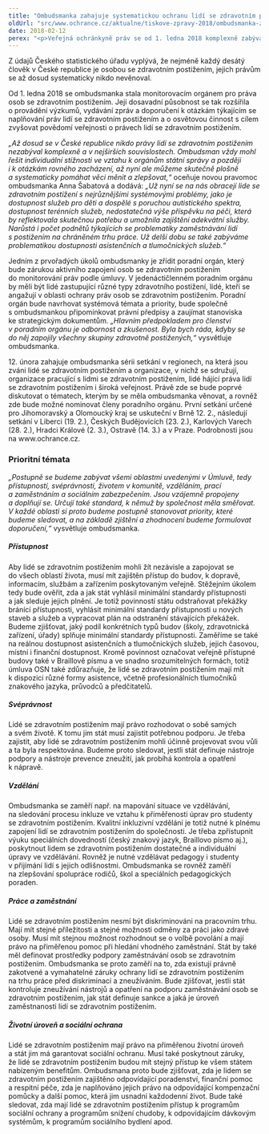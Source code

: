 ```yaml
---
title: "Ombudsmanka zahajuje systematickou ochranu lidí se zdravotním postižením"
oldUrl: "src/www.ochrance.cz/aktualne/tiskove-zpravy-2018/ombudsmanka-zahajuje-systematickou-ochranu-lidi-se-zdravotnim-postizenim"
date: 2018-02-12
perex: "<p>Veřejná ochránkyně práv se od 1. ledna 2018 komplexně zabývá naplňováním práv lidí se zdravotním postižením. Prioritními oblastmi monitorování budou vzdělání, práce, přístupnost, svéprávnost a sociální zabezpečení.</p>"
---
```


<!-- imported from the old website -->

<p>Z údajů Českého statistického úřadu vyplývá, že nejméně každý desátý člověk v České republice je osobou se zdravotním postižením, jejich právům se až dosud systematicky nikdo nevěnoval.</p> <p>Od 1. ledna 2018 se ombudsmanka stala monitorovacím orgánem pro práva osob se zdravotním postižením. Její dosavadní působnost se tak rozšířila o provádění výzkumů, vydávání zpráv a doporučení k otázkám týkajícím se naplňování práv lidí se zdravotním postižením a o osvětovou činnost s cílem zvyšovat povědomí veřejnosti o právech lidí se zdravotním postižením. </p> <p><i>„Až dosud se v České republice nikdo právy lidí se zdravotním postižením nezabýval komplexně a v nejširších souvislostech. Ombudsman vždy mohl řešit individuální stížnosti ve vztahu k orgánům státní správy a později i k otázkám rovného zacházení, až nyní ale můžeme skutečně plošně a systematicky pomáhat věci měnit a zlepšovat,“</i> oceňuje novou pravomoc ombudsmanka Anna Šabatová a dodává: <i>„Už nyní se na nás obracejí lide se zdravotním postižení s nejrůznějšími systémovými problémy, jako je dostupnost služeb pro děti a dospělé s poruchou autistického spektra, dostupnost terénních služeb, nedostatečná výše příspěvku na péči, která by reflektovala skutečnou potřebu a umožnila zajištění adekvátní služby. Narůstá i počet podnětů týkajících se problematiky zaměstnávání lidí s postižením na chráněném trhu práce. Už delší dobu se také zabýváme problematikou dostupnosti asistenčních a tlumočnických služeb.“</i></p> <p>Jedním z prvořadých úkolů ombudsmanky je zřídit poradní orgán, který bude zárukou aktivního zapojení osob se zdravotním postižením do monitorování práv podle úmluvy. V jedenáctičlenném poradním orgánu by měli být lidé zastupující různé typy zdravotního postižení, lidé, kteří se angažují v oblasti ochrany práv osob se zdravotním postižením. Poradní orgán bude navrhovat systémová témata a priority, bude společně s ombudsmankou připomínkovat právní předpisy a zaujímat stanoviska ke strategickým dokumentům. <i>„Hlavním předpokladem pro členství v poradním orgánu je odbornost a zkušenost. Byla bych ráda, kdyby se do něj zapojily všechny skupiny zdravotně postižených,“</i> vysvětluje ombudsmanka.</p> <p>12. února zahajuje ombudsmanka sérii setkání v regionech, na která jsou zváni lidé se zdravotním postižením a organizace, v nichž se sdružují, organizace pracující s lidmi se zdravotním postižením, lidé hájící práva lidí se zdravotním postižením i široká veřejnost. Právě zde se bude poprvé diskutovat o tématech, kterým by se měla ombudsmanka věnovat, a rovněž zde bude možné nominovat členy poradního orgánu. První setkání určené pro Jihomoravský a Olomoucký kraj se uskuteční v Brně 12. 2., následují setkání v Liberci (19. 2.), Českých Budějovicích (23. 2.), Karlových Varech (28. 2.), Hradci Králové (2. 3.), Ostravě (14. 3.) a v Praze. Podrobnosti jsou na www.ochrance.cz.</p> <h3>Prioritní témata</h3> <p><i>„Postupně se budeme zabývat všemi oblastmi uvedenými v Úmluvě, tedy přístupností, svéprávností, životem v komunitě, vzděláním, prací a zaměstnáním a sociálním zabezpečením. Jsou vzájemně propojeny a doplňují se. Určují také standard, k němuž by společnost měla směřovat. V každé oblasti si proto budeme postupně stanovovat priority, které budeme sledovat, a na základě zjištění a zhodnocení budeme formulovat doporučení,“</i> vysvětluje ombudsmanka.</p> <h5>Přístupnost</h5> <p>Aby lidé se zdravotním postižením mohli žít nezávisle a zapojovat se do všech oblastí života, musí mít zajištěn přístup do budov, k dopravě, informacím, službám a zařízením poskytovaným veřejně. Stěžejním úkolem tedy bude ověřit, zda a jak stát vyhlásil minimální standardy přístupnosti a jak sleduje jejich plnění. Je totiž povinností státu odstraňovat překážky bránící přístupnosti, vyhlásit minimální standardy přístupnosti u nových staveb a služeb a vypracovat plán na odstranění stávajících překážek. Budeme zjišťovat, jaký podíl konkrétních typů budov (školy, zdravotnická zařízení, úřady) splňuje minimální standardy přístupnosti. Zaměříme se také na reálnou dostupnost asistenčních a tlumočnických služeb, jejich časovou, místní i finanční dostupnost. Kromě povinnost označovat veřejně přístupné budovy také v Braillově písmu a ve snadno srozumitelných formách, totiž úmluva OSN také zdůrazňuje, že lidé se zdravotním postižením mají mít k dispozici různé formy asistence, včetně profesionálních tlumočníků znakového jazyka, průvodců a předčitatelů.</p> <h5>Svéprávnost</h5> <p>Lidé se zdravotním postižením mají právo rozhodovat o sobě samých a svém životě. K tomu jim stát musí zajistit potřebnou podporu. Je třeba zajistit, aby lidé se zdravotním postižením mohli účinně projevovat svou vůli a ta byla respektována. Budeme proto sledovat, jestli stát definuje nástroje podpory a nástroje prevence zneužití, jak probíhá kontrola a opatření k nápravě.</p> <h5>Vzdělání</h5> <p>Ombudsmanka se zaměří např. na mapování situace ve vzdělávání, na sledování procesu inkluze ve vztahu k přiměřenosti úprav pro studenty se zdravotním postižením. Kvalitní inkluzivní vzdělání je totiž nutné k plnému zapojení lidí se zdravotním postižením do společnosti. Je třeba zpřístupnit výuku speciálních dovedností (český znakový jazyk, Braillovo písmo aj.), poskytnout lidem se zdravotním postižením dostatečné a individuální úpravy ve vzdělávání. Rovněž je nutné vzdělávat pedagogy i studenty v přijímání lidí s jejich odlišnostmi. Ombudsmanka se rovněž zaměří na zlepšování spolupráce rodičů, škol a speciálních pedagogických poraden.</p> <h5>Práce a zaměstnání</h5> <p>Lidé se zdravotním postižením nesmí být diskriminováni na pracovním trhu. Mají mít stejné příležitosti a stejné možnosti odměny za práci jako zdravé osoby. Musí mít stejnou možnost rozhodnout se o volbě povolání a mají právo na přiměřenou pomoc při hledání vhodného zaměstnání. Stát by také měl definovat prostředky podpory zaměstnávání osob se zdravotním postižením. Ombudsmanka se proto zaměří na to, zda existují právně zakotvené a vymahatelné záruky ochrany lidí se zdravotním postižením na trhu práce před diskriminací a zneužíváním. Bude zjišťovat, jestli stát kontroluje zneužívání nástrojů a opatření na podporu zaměstnávání osob se zdravotním postižením, jak stát definuje sankce a jaká je úroveň zaměstnanosti lidí se zdravotním postižením.</p> <h5>Životní úroveň a sociální ochrana</h5> Lidé se zdravotním postižením mají právo na přiměřenou životní úroveň a stát jim má garantovat sociální ochranu. Musí také poskytnout záruky, že lidé se zdravotním postižením budou mít stejný přístup ke všem státem nabízeným benefitům. Ombudsmana proto bude zjišťovat, zda je lidem se zdravotním postižením zajištěno odpovídající poradenství, finanční pomoc a respitní péče, zda je naplňováno jejich právo na odpovídající kompenzační pomůcky a další pomoc, která jim usnadní každodenní život. Bude také sledovat, zda mají lidé se zdravotním postižením přístup k programům sociální ochrany a programům snížení chudoby, k odpovídajícím dávkovým systémům, k programům sociálního bydlení apod.
